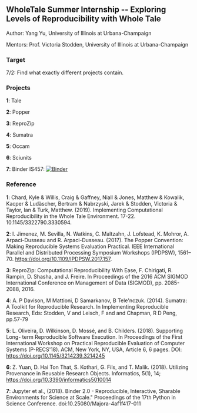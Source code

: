 ## WholeTale Summer Internship -- Exploring Levels of Reproducibility with Whole Tale

Author: Yang Yu, University of Illinois at Urbana-Champaign

Mentors: Prof. Victoria Stodden, University of Illinois at Urbana-Champaign

### Target
7/2: Find what exactly different projects contain.

### Projects
**1**: Tale

**2**: Popper

**3**: ReproZip

**4**: Sumatra

**5**: Occam

**6**: Sciunits

**7**: Binder IS457: [![Binder](https://mybinder.org/badge_logo.svg)](https://mybinder.org/v2/gh/Yang9508/IS457.git/master)


### Reference
**1**: Chard, Kyle & Willis, Craig & Gaffney, Niall & Jones, Matthew & Kowalik, Kacper & Ludäscher, Bertram & Nabrzyski, Jarek & Stodden, Victoria & Taylor, Ian & Turk, Matthew. (2019). Implementing Computational Reproducibility in the Whole Tale Environment. 17-22. 10.1145/3322790.3330594. 

**2**: I. Jimenez, M. Sevilla, N. Watkins, C. Maltzahn, J. Lofstead, K. Mohror, A. Arpaci-Dusseau and R. Arpaci-Dusseau. (2017). The Popper Convention: Making Reproducible Systems Evaluation Practical. IEEE International Parallel and Distributed Processing Symposium Workshops (IPDPSW), 1561–70. https://doi.org/10.1109/IPDPSW.2017.157.

**3**: ReproZip: Computational Reproducibility With Ease, F. Chirigati, R. Rampin, D. Shasha, and J. Freire. In Proceedings of the 2016 ACM SIGMOD International Conference on Management of Data (SIGMOD), pp. 2085-2088, 2016.

**4**: A. P Davison, M Mattioni, D Samarkanov, B Tele'nczuk. (2014). Sumatra: A Toolkit for Reproducible Research. In Implementing Reproducible Research, Eds: Stodden, V and Leisch, F and and Chapman, R D Peng, pp.57-79

**5**: L. Oliveira, D. Wilkinson, D. Mossé, and B. Childers. (2018). Supporting Long- term Reproducible Software Execution. In Proceedings of the First International Workshop on Practical Reproducible Evaluation of Computer Systems (P-RECS'18). ACM, New York, NY, USA, Article 6, 6 pages. DOI: https://doi.org/10.1145/3214239.3214245

**6**: Z. Yuan, D. Hai Ton That, S. Kothari, G. Fils, and T. Malik. (2018). Utilizing Provenance in Reusable Research Objects. Informatics, 5(1), 14; https://doi.org/10.3390/informatics5010014

**7**: Jupyter et al., (2018). Binder 2.0 - Reproducible, Interactive, Sharable Environments for Science at Scale." Proceedings of the 17th Python in Science Conference. doi:10.25080/Majora-4af1f417-011
